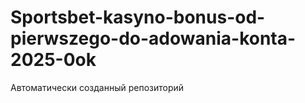 # Sportsbet-kasyno-bonus-od-pierwszego-do-adowania-konta-2025-0ok
Автоматически созданный репозиторий
